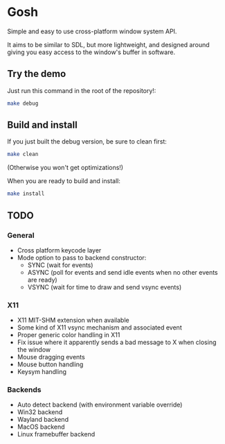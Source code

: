 # Gosh

Simple and easy to use cross-platform window system API.

It aims to be similar to SDL, but more lightweight, and designed around giving you easy access to the window's buffer in software.

## Try the demo

Just run this command in the root of the repository!:

```bash
make debug
```

## Build and install

If you just built the debug version, be sure to clean first:

```bash
make clean
```

(Otherwise you won't get optimizations!)

When you are ready to build and install:

```bash
make install
```

## TODO

### General

- Cross platform keycode layer
- Mode option to pass to backend constructor:
  - SYNC (wait for events)
  - ASYNC (poll for events and send idle events when no other events are ready)
  - VSYNC (wait for time to draw and send vsync events)

### X11

- X11 MIT-SHM extension when available
- Some kind of X11 vsync mechanism and associated event
- Proper generic color handling in X11
- Fix issue where it apparently sends a bad message to X when closing the window
- Mouse dragging events
- Mouse button handling
- Keysym handling

### Backends

- Auto detect backend (with environment variable override)
- Win32 backend
- Wayland backend
- MacOS backend
- Linux framebuffer backend

